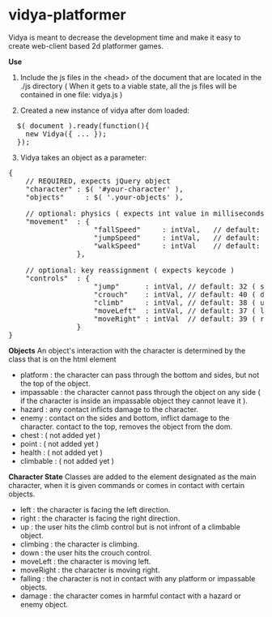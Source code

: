 vidya-platformer
================

Vidya is meant to decrease the development time and make it easy to create web-client based 2d platformer games.

**Use**

1. Include the js files in the &lt;head&gt; of the document that are located in the ./js directory ( When it gets to a viable state, all the js files will be contained in one file: vidya.js )

2. Created a new instance of vidya after dom loaded:
<pre>
  $( document ).ready(function(){
    new Vidya({ ... });
  });
</pre>

3. Vidya takes an object as a parameter:
<pre>
{
	// REQUIRED, expects jQuery object
	"character"	: $( '#your-character' ),
	"objects"	  : $( '.your-objects' ),	

	// optional: physics ( expects int value in milliseconds )
	"movement" 	: {
					"fallSpeed" 	: intVal,	// default: 20ms
					"jumpSpeed" 	: intVal,	// default: 300ms
					"walkSpeed" 	: intVal  	// default: 15ms
				},

	// optional: key reassignment ( expects keycode )
	"controls" 	: {
					"jump" 		: intVal, // default: 32 ( spacebar )
					"crouch" 	: intVal, // default: 40 ( downkey )
					"climb" 	: intVal, // default: 38 ( upkey )
					"moveLeft" 	: intVal, // default: 37 ( leftkey )
					"moveRight"	: intVal  // default: 39 ( rightkey )
				}
}
</pre>

**Objects**
An object's interaction with the character is determined by the class that is on the html element
- platform : the character can pass through the bottom and sides, but not the top of the object.
- impassable : the character cannot pass through the object on any side ( if the character is inside an impassable object they cannot leave it ).
- hazard : any contact inflicts damage to the character.
- enemy : contact on the sides and bottom, inflict damage to the character. contact to the top, removes the object from the dom.
- chest : ( not added yet ) 
- point : ( not added yet )
- health : ( not added yet )
- climbable : ( not added yet )

**Character State**
Classes are added to the element designated as the main character, when it is given commands or comes in contact with certain objects.
- left : the character is facing the left direction.
- right : the character is facing the right direction.
- up : the user hits the climb control but is not infront of a climbable object.
- climbing : the character is climbing.
- down : the user hits the crouch control.
- moveLeft : the character is moving left.
- moveRight : the character is moving right.
- falling : the character is not in contact with any platform or impassable objects.
- damage : the character comes in harmful contact with a hazard or enemy object.

